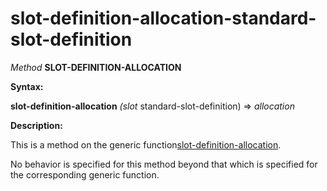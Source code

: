 slot-definition-allocation-standard-slot-definition
===================================================

*Method* **SLOT-DEFINITION-ALLOCATION**

**Syntax:**

**slot-definition-allocation** *(slot* standard-slot-definition) => *allocation*

**Description:**

This is a method on the generic function[slot-definition-allocation](/meta-object-protocol/slot-definition-allocation).

No behavior is specified for this method beyond that which is specified for the corresponding generic function.
